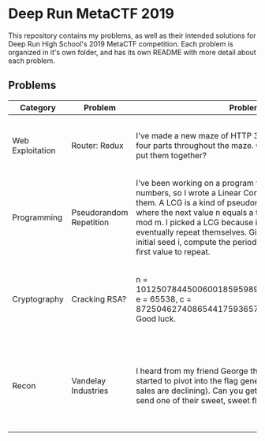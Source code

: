 # Deep Run MetaCTF 2019
This repository contains my problems, as well as their intended solutions for
Deep Run High School's 2019 MetaCTF competition. Each problem is organized in
it's own folder, and has its own README with more detail about each problem.

## Problems
| Category         | Problem                 | Problem Text                                                                                                                                                                                                                                                                                                                                                                                                                                               | Hint                                                                                  | Difficulty     |
|------------------|-------------------------|------------------------------------------------------------------------------------------------------------------------------------------------------------------------------------------------------------------------------------------------------------------------------------------------------------------------------------------------------------------------------------------------------------------------------------------------------------|---------------------------------------------------------------------------------------|----------------|
| Web Exploitation | Router: Redux           | I've made a new maze of HTTP 302 pages and hid the flag in four parts throughout the maze. Can you find all the pieces and put them together?                                                                                                                                                                                                                                                                                                              | You might not always want to follow the website's requests.                           | Difficult      |
| Programming      | Pseudorandom Repetition | I've been working on a program that needs lots of random numbers, so I wrote a Linear Congruential Generator to make them. A LCG is a kind of pseudorandom number generator where the next value n equals a times the previous n, plus c, mod m. I picked a LCG because it was simple, but LCGs eventually repeat themselves. Given the values a, c, m, and the initial seed i, compute the period of the generator, as well as the first value to repeat. | Watch out for your program's complexity.                                              | Medium         |
| Cryptography     | Cracking RSA?           | n = 1012507844500600185959897393293308058450981501, e = 65538, c = 872504627408654417593657062924385962103340788. Good luck.                                                                                                                                                                                                                                                                                                                               | The message is encoded in octal. You may need your pencil and paper for this one.     | Very Difficult |
| Recon            | Vandelay Industries     | I heard from my friend George that Vandelay Industries has started to pivot into the flag generation business (I guess latex sales are declining). Can you get into their employee portal and send one of their sweet, sweet flags over?                                                                                                                                                                                                                   | I heard they outsourced the development of their website to some high school student. | Medium         |
